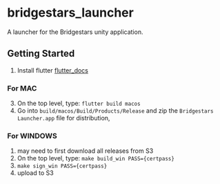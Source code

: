 # bridgestars_launcher

A launcher for the Bridgestars unity application.

## Getting Started

1. Install flutter [flutter_docs](https://docs.flutter.dev/get-started/install?gclid=CjwKCAjwyryUBhBSEiwAGN5OCCEYVlmlGoW26l56rdUzCRWFZIimvAs_iNHeEIiFRbOBxSB3LrkVnBoCU94QAvD_BwE&gclsrc=aw.ds)

### For MAC
3. On the top level, type: `flutter build macos`
4. Go into `build/macos/Build/Products/Release` and zip the `Bridgestars Launcher.app` file for distribution,

### For WINDOWS

1. may need to first download all releases from S3
2. On the top level, type: `make build_win PASS={certpass}`
3. `make sign_win PASS={certpass}`
4. upload to S3
